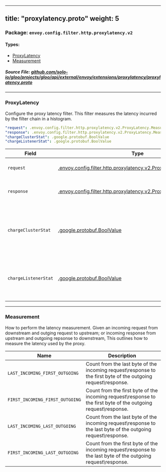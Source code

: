 
---
title: "proxylatency.proto"
weight: 5
---

<!-- Code generated by solo-kit. DO NOT EDIT. -->


### Package: `envoy.config.filter.http.proxylatency.v2` 
#### Types:


- [ProxyLatency](#proxylatency)
- [Measurement](#measurement)
  



##### Source File: [github.com/solo-io/gloo/projects/gloo/api/external/envoy/extensions/proxylatency/proxylatency.proto](https://github.com/solo-io/gloo/blob/master/projects/gloo/api/external/envoy/extensions/proxylatency/proxylatency.proto)





---
### ProxyLatency

 
Configure the proxy latency filter. This filter measures the latency
incurred by the filter chain in a histogram.

```yaml
"request": .envoy.config.filter.http.proxylatency.v2.ProxyLatency.Measurement
"response": .envoy.config.filter.http.proxylatency.v2.ProxyLatency.Measurement
"chargeClusterStat": .google.protobuf.BoolValue
"chargeListenerStat": .google.protobuf.BoolValue

```

| Field | Type | Description | Default |
| ----- | ---- | ----------- |----------- | 
| `request` | [.envoy.config.filter.http.proxylatency.v2.ProxyLatency.Measurement](../proxylatency.proto.sk/#measurement) | How to measure the request. |  |
| `response` | [.envoy.config.filter.http.proxylatency.v2.ProxyLatency.Measurement](../proxylatency.proto.sk/#measurement) | How measure the response. |  |
| `chargeClusterStat` | [.google.protobuf.BoolValue](https://developers.google.com/protocol-buffers/docs/reference/csharp/class/google/protobuf/well-known-types/bool-value) | Charge a stat per upstream cluster. If not specified, defaults to true. |  |
| `chargeListenerStat` | [.google.protobuf.BoolValue](https://developers.google.com/protocol-buffers/docs/reference/csharp/class/google/protobuf/well-known-types/bool-value) | Charge a stat per listener. If not specified, defaults to true. |  |




---
### Measurement

 
How to perform the latency measurement. Given an incoming request from downstream and
outging request to upstream; or incoming response from upstream and outgoing repsonse to
downstream, This outlines how to measure the latency used by the proxy.

| Name | Description |
| ----- | ----------- | 
| `LAST_INCOMING_FIRST_OUTGOING` | Count from the last byte of the incoming request\response to the first byte of the outgoing request\response. |
| `FIRST_INCOMING_FIRST_OUTGOING` | Count from the first byte of the incoming request\response to the first byte of the outgoing request\response. |
| `LAST_INCOMING_LAST_OUTGOING` | Count from the last byte of the incoming request\response to the last byte of the outgoing request\response. |
| `FIRST_INCOMING_LAST_OUTGOING` | Count from the first byte of the incoming request\response to the last byte of the outgoing request\response. |





<!-- Start of HubSpot Embed Code -->
<script type="text/javascript" id="hs-script-loader" async defer src="//js.hs-scripts.com/5130874.js"></script>
<!-- End of HubSpot Embed Code -->
